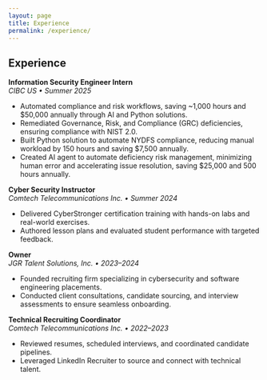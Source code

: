 ```yaml
---
layout: page
title: Experience
permalink: /experience/
---
```


## Experience

**Information Security Engineer Intern**  
_CIBC US • Summer 2025_  
- Automated compliance and risk workflows, saving ~1,000 hours and $50,000 annually through AI and Python solutions.
- Remediated Governance, Risk, and Compliance (GRC) deficiencies, ensuring compliance with NIST 2.0.
- Built Python solution to automate NYDFS compliance, reducing manual workload by 150 hours and saving $7,500 annually.
- Created AI agent to automate deficiency risk management, minimizing human error and accelerating issue resolution, saving $25,000 and 500 hours annually.

**Cyber Security Instructor**  
_Comtech Telecommunications Inc. • Summer 2024_  
- Delivered CyberStronger certification training with hands-on labs and real-world exercises.
- Authored lesson plans and evaluated student performance with targeted feedback.

**Owner**  
_JGR Talent Solutions, Inc. • 2023–2024_  
- Founded recruiting firm specializing in cybersecurity and software engineering placements.
- Conducted client consultations, candidate sourcing, and interview assessments to ensure seamless onboarding.

**Technical Recruiting Coordinator**  
_Comtech Telecommunications Inc. • 2022–2023_  
- Reviewed resumes, scheduled interviews, and coordinated candidate pipelines.
- Leveraged LinkedIn Recruiter to source and connect with technical talent.
